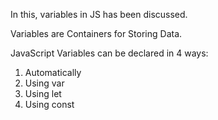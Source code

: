 In this, variables in JS has been discussed.

Variables are Containers for Storing Data.

JavaScript Variables can be declared in 4 ways:

1) Automatically
2) Using var
3) Using let
4) Using const
